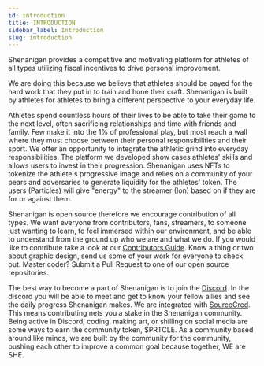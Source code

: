 ```yaml
---
id: introduction
title: INTRODUCTION
sidebar_label: Introduction
slug: introduction
---
```


Shenanigan provides a competitive and motivating platform for athletes of all types utilizing fiscal incentives to drive personal improvement.

We are doing this because we believe that athletes should be payed for the hard work that they put in to train and hone their craft. Shenanigan is built by athletes for athletes to bring a different perspective to your everyday life.

Athletes spend countless hours of their lives to be able to take their game to the next level, often sacrificing relationships and time with friends and family. Few make it into the 1% of professional play, but most reach a wall where they must choose between their personal responsibilities and their sport. We offer an opportunity to integrate the athletic grind into everyday responsibilities. The platform we developed show cases athletes' skills and allows users to invest in their progression. Shenanigan uses NFTs to tokenize the athlete's progressive image and relies on a community of your pears and adversaries to generate liquidity for the athletes' token. The users (Particles) will give "energy" to the streamer (Ion) based on if they are for or against them.

Shenanigan is open source therefore we encourage contribution of all types. We want everyone from contributors, fans, streamers, to someone just wanting to learn, to feel immersed within our environment, and be able to understand from the ground up who we are and what we do. If you would like to contribute take a look at our [Contributors Guide](https://she.energy/wiki/contribution/). Know a thing or two about graphic design, send us some of your work for everyone to check out. Master coder? Submit a Pull Request to one of our open source repositories.

The best way to become a part of Shenanigan is to join the [Discord](https://she.energy/join). In the discord you will be able to meet and get to know your fellow allies and see the daily progress Shenanigan makes. We are integrated with [SourceCred](https://sourcecred.io/). This means contributing nets you a stake in the Shenanigan community. Being active in Discord, coding, making art, or shilling on social media are some ways to earn the community token, \$PRTCLE. As a community based around like minds, we are built by the community for the community, pushing each other to improve a common goal because together, WE are SHE.
